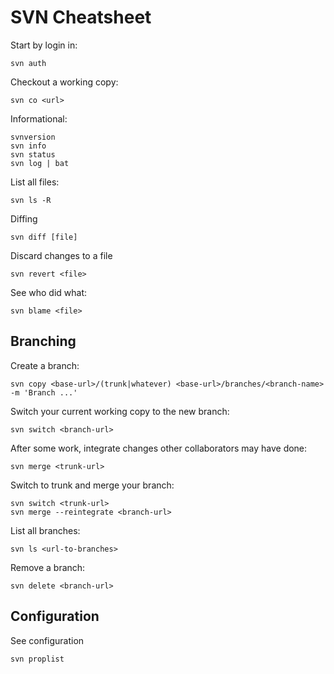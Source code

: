 # SVN Cheatsheet

Start by login in:

```
svn auth
```

Checkout a working copy:

```
svn co <url>
```

Informational:

```
svnversion
svn info
svn status
svn log | bat
```

List all files:

```
svn ls -R
```

Diffing

```
svn diff [file]
```

Discard changes to a file

```
svn revert <file>
```

See who did what:

```
svn blame <file>
```

## Branching

Create a branch:

```
svn copy <base-url>/(trunk|whatever) <base-url>/branches/<branch-name> -m 'Branch ...'
```

Switch your current working copy to the new branch:

```
svn switch <branch-url>
```

After some work, integrate changes other collaborators may have done:

```
svn merge <trunk-url>
```

Switch to trunk and merge your branch:

```
svn switch <trunk-url>
svn merge --reintegrate <branch-url>
```

List all branches:

```
svn ls <url-to-branches>
```

Remove a branch:

```
svn delete <branch-url>
```

## Configuration

See configuration

```
svn proplist
```
